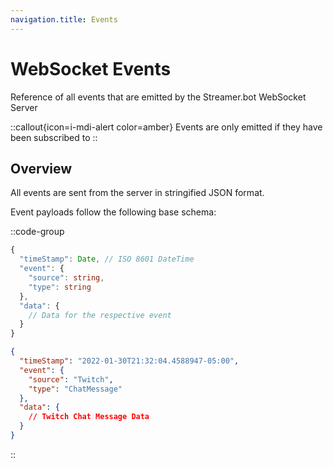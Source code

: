 ```yaml
---
navigation.title: Events
---
```


# WebSocket Events
Reference of all events that are emitted by the Streamer.bot WebSocket Server

::callout{icon=i-mdi-alert color=amber}
Events are only emitted if they have been subscribed to
::

## Overview
All events are sent from the server in stringified JSON format.

Event payloads follow the following base schema:

::code-group
  ```ts [JSON Schema]
  {
    "timeStamp": Date, // ISO 8601 DateTime
    "event": {
      "source": string,
      "type": string
    },
    "data": {
      // Data for the respective event
    }
  }
  ```
  ```json [Example]
  {
    "timeStamp": "2022-01-30T21:32:04.4588947-05:00",
    "event": {
      "source": "Twitch",
      "type": "ChatMessage"
    },
    "data": {
      // Twitch Chat Message Data
    }
  }
  ```
::